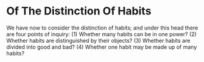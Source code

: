 # Of The Distinction Of Habits

We have now to consider the distinction of habits; and under this head there are four points of inquiry:
(1) Whether many habits can be in one power?
(2) Whether habits are distinguished by their objects?
(3) Whether habits are divided into good and bad?
(4) Whether one habit may be made up of many habits?